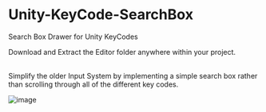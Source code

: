# Unity-KeyCode-SearchBox
Search Box Drawer for Unity KeyCodes

Download and Extract the Editor folder anywhere within your project.

<br>
Simplify the older Input System by implementing a simple search box rather than scrolling through all of the different key codes.


![image](https://github.com/JBWD/Unity-KeyCode-SearchBox/assets/35278058/d866fc42-37c1-4cfa-bd3c-180f3279192f)
